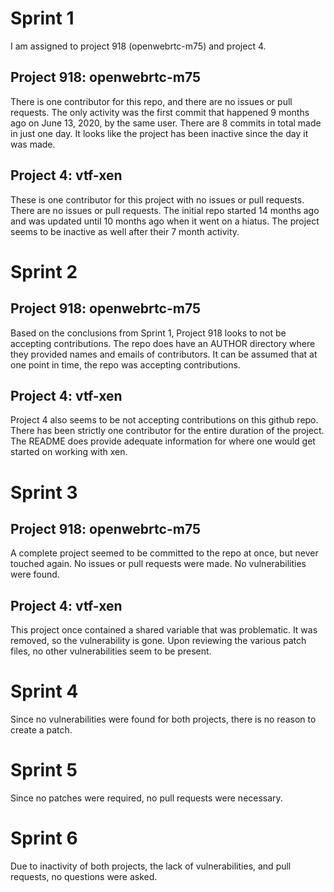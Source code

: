 # Sprint 1
I am assigned to project 918 (openwebrtc-m75) and project 4.
## Project 918: openwebrtc-m75
There is one contributor for this repo, and there are no issues or pull requests. 
The only activity was the first commit that happened 9 months ago on June 13, 2020, by the same user. 
There are 8 commits in total made in just one day. It looks like the project has been inactive since the day it was made. 
## Project 4: vtf-xen
These is one contributor for this project with no issues or pull requests. There are no issues or pull requests. 
The initial repo started 14 months ago and was updated until 10 months ago when it went on a hiatus. 
The project seems to be inactive as well after their 7 month activity. 

# Sprint 2
## Project 918: openwebrtc-m75
Based on the conclusions from Sprint 1, Project 918 looks to not be accepting contributions. 
The repo does have an AUTHOR directory where they provided names and emails of contributors. 
It can be assumed that at one point in time, the repo was accepting contributions. 
## Project 4: vtf-xen
Project 4 also seems to be not accepting contributions on this github repo. There has been strictly one contributor for the 
entire duration of the project. The README does provide adequate information for where one would get started on working with xen. 

# Sprint 3
## Project 918: openwebrtc-m75
A complete project seemed to be committed to the repo at once, but never touched again. No issues or pull requests were made. 
No vulnerabilities were found. 
## Project 4: vtf-xen
This project once contained a shared variable that was problematic. It was removed, so the vulnerability is gone. 
Upon reviewing the various patch files, no other vulnerabilities seem to be present. 

# Sprint 4
Since no vulnerabilities were found for both projects, there is no reason to create a patch. 

# Sprint 5
Since no patches were required, no pull requests were necessary. 

# Sprint 6
Due to inactivity of both projects, the lack of vulnerabilities, and pull requests, no questions were asked. 
